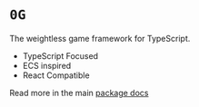 # `0G`

The weightless game framework for TypeScript.

- TypeScript Focused
- ECS inspired
- React Compatible

Read more in the main [package docs](https://github.com/a-type/0g/tree/master/packages/0g)
